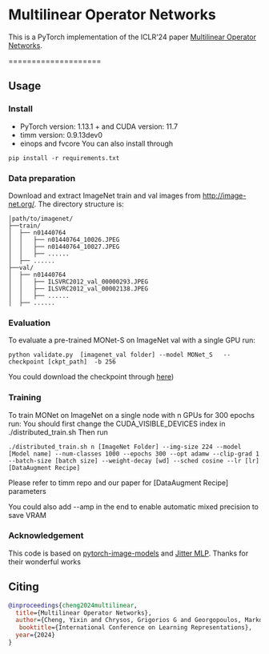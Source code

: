 Multilinear Operator Networks
===================================================

This is a PyTorch implementation of the ICLR'24 paper [Multilinear Operator Networks](https://arxiv.org/abs/2401.17992).

====================

## Usage


### Install

- PyTorch version: 1.13.1 + and CUDA version: 11.7
- timm version: 0.9.13dev0
- einops and fvcore
You can also install through
```
pip install -r requirements.txt
```

### Data preparation

Download and extract ImageNet train and val images from http://image-net.org/.
The directory structure is:

```
│path/to/imagenet/
├──train/
│  ├── n01440764
│  │   ├── n01440764_10026.JPEG
│  │   ├── n01440764_10027.JPEG
│  │   ├── ......
│  ├── ......
├──val/
│  ├── n01440764
│  │   ├── ILSVRC2012_val_00000293.JPEG
│  │   ├── ILSVRC2012_val_00002138.JPEG
│  │   ├── ......
│  ├── ......
```

### Evaluation

To evaluate a pre-trained MONet-S on ImageNet val with a single GPU run:
```
python validate.py  [imagenet_val folder] --model MONet_S   --checkpoint [ckpt_path]  -b 256
```
You could download the checkpoint through [here](https://drive.google.com/file/d/1OsAS3pD4LrfsTmiy69S4wvCF9Mh4PBd0/view?usp=sharing))
### Training

To train MONet on ImageNet on a single node with n GPUs for 300 epochs run:
You should first change the CUDA_VISIBLE_DEVICES index in ./distributed_train.sh
Then run
```
./distributed_train.sh n [ImageNet Folder] --img-size 224 --model [Model name] --num-classes 1000 --epochs 300 --opt adamw --clip-grad 1 --batch-size [batch size] --weight-decay [wd] --sched cosine --lr [lr]  [DataAugment Recipe] 
```
Please refer to timm repo and our paper for [DataAugment Recipe] parameters

You could also add --amp in the end to enable automatic mixed precision to save VRAM

### Acknowledgement

This code is based on [pytorch-image-models](https://github.com/rwightman/pytorch-image-models) and  [Jitter MLP](https://github.com/liuruiyang98/Jittor-MLP). Thanks for their wonderful works

## Citing

```bibtex
@inproceedings{cheng2024multilinear,
  title={Multilinear Operator Networks},
  author={Cheng, Yixin and Chrysos, Grigorios G and Georgopoulos, Markos and Cevher, Volkan},
   booktitle={International Conference on Learning Representations},
  year={2024}
}
```


